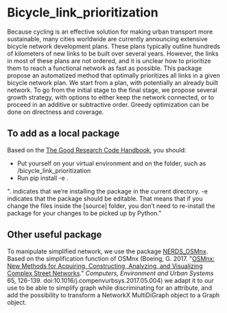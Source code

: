 # Bicycle_link_prioritization

Because cycling is an effective solution for making urban transport more sustainable, many cities worldwide are currently announcing extensive bicycle network development plans. These plans typically outline hundreds of kilometers of new links to be built over several years. However, the links in most of these plans are not ordered, and it is unclear how to prioritize them to reach a functional network as fast as possible. This package propose an automatized method that optimally prioritizes all links in a given bicycle network plan. We start from a plan, with potentially an already built network. To go from the initial stage to the final stage, we propose several growth strategy, with options to either keep the network connected, or to proceed in an additive or subtractive order. Greedy optimization can be done on directness and coverage.

## To add as a local package

Based on the [The Good Research Code Handbook](https://goodresearch.dev/setup.html#pip-install-your-package), you should:
* Put yourself on your virtual environment and on the folder, such as /bicycle_link_prioritization
* Run pip install -e .

". indicates that we’re installing the package in the current directory. -e indicates that the package should be editable. That means that if you change the files inside the [source] folder, you don’t need to re-install the package for your changes to be picked up by Python."

## Other useful package

To manipulate simplified network, we use the package [NERDS_OSMnx](https://github.com/anerv/NERDS_osmnx). Based on the simplification function of OSMnx (Boeing, G. 2017. "[OSMnx: New Methods for Acquiring, Constructing, Analyzing, and Visualizing Complex Street Networks](https://geoffboeing.com/publications/osmnx-complex-street-networks/)." *Computers, Environment and Urban Systems* 65, 126-139. doi:10.1016/j.compenvurbsys.2017.05.004) we adapt it to our use to be able to simplify graph while discriminating for an attribute, and add the possibility to transform a NetworkX MultiDiGraph object to a Graph object.
